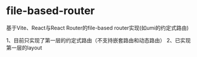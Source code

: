 # file-based-router
基于Vite、React与React Router的file-based router实现(如umi的约定式路由)

 1、目前只实现了第一层的约定式路由（不支持嵌套路由和动态路由）
 2、已实现第一层的layout
